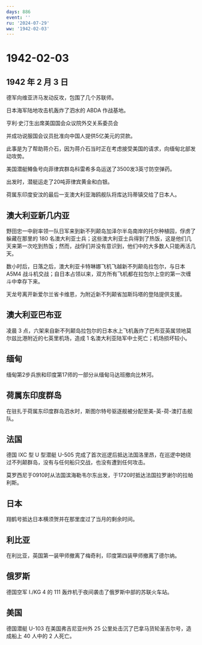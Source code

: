 ```yaml
---
days: 886
event: ''
ru: '2024-07-29'
ww: '1942-02-03'
---
```


# 1942-02-03

## 1942 年 2 月 3 日

德军向维亚济马发动反攻，包围了几个苏联师。

日本海军陆地攻击机轰炸了泗水的 ABDA 作战基地。

亨利·史汀生出席美国国会众议院外交关系委员会

并成功说服国会议员批准向中国人提供5亿美元的贷款。

此事是为了帮助蒋介石，因为蒋介石当时正在考虑接受美国的请求，向缅甸北部发动攻势。

美国潜艇鳟鱼号向菲律宾群岛科雷希多岛运送了3500发3英寸防空弹药。

出发时，潜艇运走了20吨菲律宾黄金和白银。

荷属东印度安汶的最后一支澳大利亚海鸥舰队将库达玛蒂镇交给了日本人。

## 澳大利亚新几内亚

野田忠一中尉率领一队日军来到新不列颠岛加泽尔半岛南岸的托尔种植园，俘虏了躲藏在那里的
180
名澳大利亚士兵；这些澳大利亚士兵得到了热饭，这是他们几天来第一次吃到热饭；然而，战俘们并没有意识到，他们中的大多数人只能再活几天。

数小时后，日落之后，澳大利亚卡特琳娜飞机飞越新不列颠岛拉包尔，与日本
A5M4
战斗机交战；自日本占领以来，双方所有飞机都在拉包尔上空的第一次缠斗中幸存下来。

天龙号离开新爱尔兰省卡维恩，为附近新不列颠省加斯玛塔的登陆提供支援。

## 澳大利亚巴布亚

凌晨 3
点，六架来自新不列颠岛拉包尔的日本水上飞机轰炸了巴布亚英属领地莫尔兹比港附近的七英里机场，造成
1 名澳大利亚陆军中士死亡；机场损坏较小。

## 缅甸

缅甸第2步兵旅和印度第17师的一部分从缅甸马达班撤向比林河。

## 荷属东印度群岛

在驻扎于荷属东印度群岛泗水时，斯图尔特号驱逐舰被分配至美-英-荷-澳打击舰队。

## 法国

德国 IXC 型 U 型潜艇 U-505
完成了首次巡逻后抵达法国洛里昂，在巡逻中她绕过不列颠群岛，没有与任何船只交战，也没有遭到任何攻击。

莫罗西尼于0910时从法国滨海勒韦尔东出发，于1720时抵达法国拉罗谢尔的拉帕利斯。

## 日本

翔鹤号抵达日本横须贺并在那里度过了当月的剩余时间。

## 利比亚

在利比亚，英国第一装甲师撤离了梅奇利，印度第四装甲师撤离了德尔纳。

## 俄罗斯

德国空军 I./KG 4 的 111 轰炸机于夜间袭击了俄罗斯中部的苏联火车站。

## 美国

德国潜艇 U-103 在美国弗吉尼亚州外 25
公里处击沉了巴拿马货轮圣吉尔号，造成船上 40 人中的 2 人死亡。